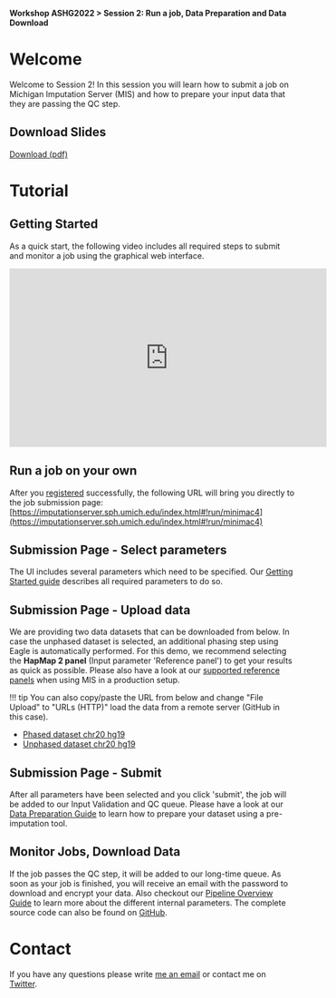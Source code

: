 **Workshop ASHG2022 > Session 2: Run a job, Data Preparation and Data Download**

# Welcome

Welcome to Session 2! In this session you will learn how to submit a job on Michigan Imputation Server (MIS) and how to prepare your input data that they are passing the QC step.

## Download Slides
[Download (pdf)](https://github.com/genepi/imputationserver-ashg22/raw/master/slides/Section2_MIS_Workshop_22.pdf)

# Tutorial

## Getting Started
As a quick start, the following video includes all required steps to submit and monitor a job using the graphical web interface.

<iframe width="560" height="315" src="https://www.youtube.com/embed/BLTPHWuMF0Q" title="YouTube video player" frameborder="0" allow="accelerometer; autoplay; clipboard-write; encrypted-media; gyroscope; picture-in-picture" allowfullscreen></iframe>


## Run a job on your own
After you [registered](https://imputationserver.sph.umich.edu/start.html#!pages/register) successfully, the following URL will bring you directly to the job submission page:
[https://imputationserver.sph.umich.edu/index.html#!run/minimac4](https://imputationserver.sph.umich.edu/index.html#!run/minimac4)

## Submission Page - Select parameters
The UI includes several parameters which need to be specified. Our [Getting Started guide](https://imputationserver.readthedocs.io/en/latest/getting-started/) describes all required parameters to do so.

## Submission Page - Upload data

We are providing two data datasets that can be downloaded from below. In case the unphased dataset is selected, an additional phasing step using Eagle is automatically performed. For this demo, we recommend selecting the **HapMap 2 panel** (Input parameter 'Reference panel') to get your results as quick as possible. Please also have a look at our [supported reference panels](https://imputationserver.readthedocs.io/en/latest/reference-panels/) when using MIS in a production setup.

!!! tip
   You can also copy/paste the URL from below and change "File Upload" to "URLs (HTTP)" load the data from a remote server (GitHub in this case).

- [Phased dataset chr20 hg19](https://github.com/genepi/imputationserver-ashg22/raw/master/files/chr20.R50.merged.1.330k.recode.small.vcf.gz)
- [Unphased dataset chr20 hg19](https://github.com/genepi/imputationserver-ashg22/raw/master/files/chr20.R50.merged.1.330k.recode.unphased.small.vcf.gz)

## Submission Page - Submit
After all parameters have been selected and you click 'submit', the job will be added to our Input Validation and QC queue. Please have a look at our [Data Preparation Guide](https://imputationserver.readthedocs.io/en/latest/prepare-your-data) to learn how to prepare your dataset using a pre-imputation tool.

## Monitor Jobs, Download Data
If the job passes the QC step, it will be added to our long-time queue. As soon as your job is finished, you will receive an email with the password to download and encrypt your data. Also checkout our [Pipeline Overview Guide](https://imputationserver.readthedocs.io/en/latest/pipeline/) to learn more about the different internal parameters. The complete source code can also be found on [GitHub](https://imputationserver.sph.umich.edu).

# Contact
If you have any questions please write [me an email](mailto:sebastian.schoenherr@i-med.ac.at) or contact me on [Twitter](https://twitter.com/seppinho).
